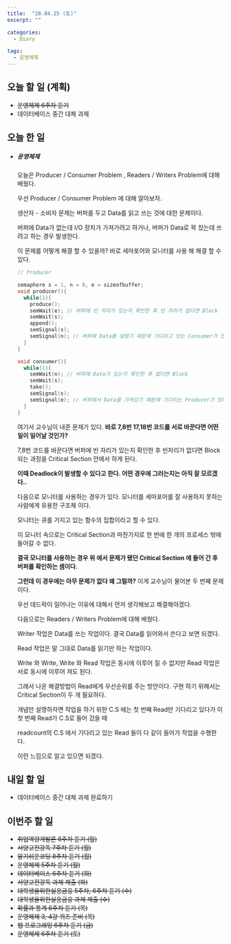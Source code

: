 ```yaml
---
title:  "20.04.25 (토)"
excerpt: ""

categories:
  - Diary

tags:
  - 운영체제
---
```


## 오늘 할 일 (계획)

- ~~운영체제 6주차 듣기~~
- 데이터베이스 중간 대체 과제


## 오늘 한 일

- ##### 운영체제

  오늘은 Producer / Consumer Problem , Readers / Writers Problem에 대해 배웠다.

  우선 Producer / Consumer Problem 에 대해 알아보자.

  생산자 - 소비자 문제는 버퍼를 두고 Data를 읽고 쓰는 것에 대한 문제이다.

  버퍼에 Data가 없는데 I/O 장치가 가져가려고 하거나, 버퍼가 Data로 꽉 찼는데 쓰려고 하는 경우 발생한다.

  이 문제를 어떻게 해결 할 수 있을까?  바로 세마포어와 모니터를 사용 해 해결 할 수 있다.

  ```c
  // Producer
  
  semaphore s = 1, n = 0, e = sizeofbuffer;
  void producer(){
    while(1){
      produce();
      semWait(e); // 버퍼에 빈 자리가 있는지 확인한 후 빈 자리가 없다면 Block
      semWait(s);
      append();
      semSignal(s);
      semSignal(n); // 버퍼에 Data를 넣었기 때문에 기다리고 있는 Consumer가 있다면 깨운다
    }
  }
  
  void consumer(){
    while(1){
      semWait(n); // 버퍼에 Data가 있는지 확인한 후 없다면 Block
      semWait(s);
      take();
      semSignal(s);
      semSignal(e); // 버퍼에서 Data를 가져갔기 때문에 기다리는 Producer가 있다면 깨운다
    }
  }
  ```

  여기서 교수님이 내준 문제가 있다. **바로 7,8번 17,18번 코드를 서로 바꾼다면 어떤일이 일어날 것인가?**

  7,8번 코드를 바꾼다면 버퍼에 빈 자리가 있는지 확인한 후 빈자리가 없다면 Block 되는 과정을 Critical Section 안에서 하게 된다.

  **이때 Deadlock이 발생할 수 있다고 한다. 어떤 경우에 그러는지는 아직 잘 모르겠다..**

  다음으로 모니터를 사용하는 경우가 있다. 모니터를 세마포어를 잘 사용하지 못하는 사람에게 유용한 구조체 이다.

  모니터는 큐를 가지고 있는 함수의 집합이라고 할 수 있다.

  이 모니터 속으로는 Critical Section과 마찬가지로 한 번에 한 개의 프로세스 밖에 들어갈 수 없다.

  **결국 모니터를 사용하는 경우 위 에서 문제가 됐던 Critical Section 에 들어 간 후 버퍼를 확인하는 셈이다.**

  **그런데 이 경우에는 아무 문제가 없다 왜 그럴까?** 이게 교수님이 물어본 두 번째 문제이다.

  우선 데드락이 일어나는 이유에 대해서 먼저 생각해보고 해결해야겠다.

  다음으로는 Readers / Writers Problem에 대해 배웠다.

  Writer 작업은 Data를 쓰는 작업이다. 결국 Data를 읽어와서 쓴다고 보면 되겠다.

  Read 작업은 말 그대로 Data를 읽기만 하는 작업이다.

  Write 와 Write, Write 와 Read 작업은 동시에 이루어 질 수 없지만 Read 작업은 서로 동시에 이루어 져도 된다.

  그래서 나온 해결방법이 Read에게 우선순위를 주는 방안이다. 구현 하기 위해서는 Critical Section이 두 개 필요하다.

  개념만 설명하자면 작업을 하기 위한 C.S 에는 첫 번째 Read만 기다리고 있다가 이 첫 번째 Read가 C.S로 들어 갔을 때

  readcount의 C.S 에서 기다리고 있는 Read 들이 다 같이 들어가 작업을 수행한다.

  이런 느낌으로 알고 있으면 되겠다.

## 내일 할 일

- 데이터베이스 중간 대체 과제 완료하기


## 이번주 할 일

- ~~취업역량개발론 6주차 듣기 (월)~~
- ~~서양고전강독 7주차 듣기 (월)~~
- ~~알기쉬운코딩 8주차 듣기 (월)~~
- ~~운영체제 5주차 듣기 (월)~~
- ~~데이터베이스 6주차 듣기 (화)~~
- ~~서양고전강독 과제 제출 (화)~~
- ~~대학생을위한실용금융 5주차, 6주차 듣기 (수)~~
- ~~대학생을위한실용금융 과제 제출 (수)~~
- ~~확률과 통계 6주차 듣기 (목)~~
- ~~운영체제 3, 4강 퀴즈 준비 (목)~~
- ~~웹 프로그래밍 6주차 듣기 (금)~~
- ~~운영체제 6주차 듣기 (토)~~